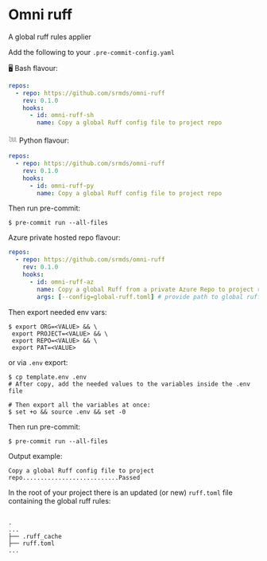 # Omni ruff

A global ruff rules applier

Add the following to your `.pre-commit-config.yaml`

🖥️ Bash flavour:

```yaml
repos:
  - repo: https://github.com/srmds/omni-ruff
    rev: 0.1.0
    hooks:
      - id: omni-ruff-sh
        name: Copy a global Ruff config file to project repo
```

𓆙 Python flavour:

```yaml
repos:
  - repo: https://github.com/srmds/omni-ruff
    rev: 0.1.0
    hooks:
      - id: omni-ruff-py
        name: Copy a global Ruff config file to project repo
```

Then run pre-commit:

```shell
$ pre-commit run --all-files
```

Azure private hosted repo flavour:

```yaml
repos:
  - repo: https://github.com/srmds/omni-ruff
    rev: 0.1.0
    hooks:
      - id: omni-ruff-az
        name: Copy a global Ruff from a private Azure Repo to project repo
        args: [--config=global-ruff.toml] # provide path to global ruff config file in source repo
```

Then export needed env vars:

```shell
$ export ORG=<VALUE> && \
 export PROJECT=<VALUE> && \
 export REPO=<VALUE> && \
 export PAT=<VALUE> 
```

or via `.env` export:

```shell
$ cp template.env .env
# After copy, add the needed values to the variables inside the .env file

# Then export all the variables at once:
$ set +o && source .env && set -0
```

Then run pre-commit:

```shell
$ pre-commit run --all-files
```

Output example:

```shell
Copy a global Ruff config file to project repo...........................Passed
```

In the root of your project there is an updated (or new) `ruff.toml` file containing the global ruff rules:

```shell

.
...
├── .ruff_cache
├── ruff.toml
...
```